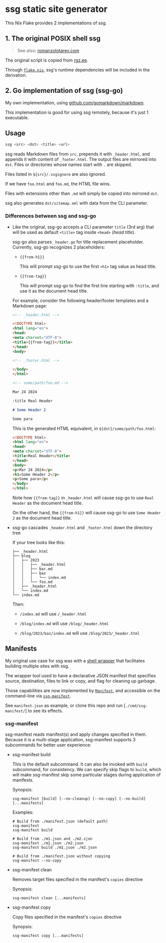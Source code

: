 # ssg static site generator

This Nix Flake provides 2 implementations of ssg.

## 1. The original POSIX shell ssg

> See also: [romanzolotarev.com](https://romanzolotarev.com/ssg.html)

The original script is copied from [rgz.ee](https://romanzolotarev.com/bin/ssg).

Through [`flake.nix`](./flake.nix), ssg's runtime dependencies will be included
in the derivation.

## 2. Go implementation of ssg (ssg-go)

My own implementation, using [github.com/gomarkdown/markdown](https://github.com/gomarkdown/markdown).

This implementation is good for using ssg remotely, because it's just 1 executable.

## Usage

```sh
ssg <src> <dst> <title> <url>
```

ssg reads Markdown files from `src`, prepends it with `_header.html`,
and appends it with content of `_footer.html`. The output files are mirrored
into `dst`. Files or directories whose names start with `.` are skipped.

Files listed in `${src}/.ssgignore` are also ignored.

If we have `foo.html` and `foo.md`, the HTML file wins.

Files with extensions other than `.md` will simply be copied
into mirrored `dst`.

ssg also generates `dst/sitemap.xml` with data from the CLI parameter.

### Differences between ssg and ssg-go

- Like the original, ssg-go accepts a CLI parameter `title` (3rd arg)
  that will be used as default `<title>` tag inside `<head>` (*head title*).

  ssg-go also parses `_header.go` for title replacement placeholder. Currently,
  ssg-go recognizes 2 placeholders:

  - `{{from-h1}}`

    This will prompt ssg-go to use the first `<h1>` tag value as head title.

  - `{{from-tag}}`

    This will prompt ssg-go to find the first line starting with `:title`,
    and use it as the document head title.

  For example, consider the following header/footer templates and a Markdown page:

  ```html
  <!-- _header.html -->

  <!DOCTYPE html>
  <html lang="en">
  <head>
  <meta charset="UTF-8">
  <title>{{from-tag}}</title>
  </head>
  <body>
  ```

  ```html
  <!-- _footer.html -->

  </body>
  </html>
   ```

  ```markdown
  <!-- some/path/foo.md -->
  
  Mar 24 2024

  :title Real Header

  # Some Header 2

  Some para
  ```

  This is the generated HTML equivalent, in `${dst}/some/path/foo.html`:

  ```html
  <!DOCTYPE html>
  <html lang="en">
  <head>
  <meta charset="UTF-8">
  <title>Real Header</title>
  </head>
  <body>
  <p>Mar 24 2024</p>
  <h1>Some Header 2</p>
  <p>Some para</p>
  </body>
  </html>
  ```

  Note how `{{from-tag}}` in `_header.html` will cause ssg-go to use `Real Header`
  as the document head title.

  On the other hand, the `{{from-h1}}` will cause ssg-go to use `Some Header 2`
  as the document head title.

- ssg-go cascades `_header.html` and `_footer.html` down the directory tree

  If your tree looks like this:

  ```
  ├── _header.html
  ├── blog
  │   ├── 2023
  │   │   ├── _header.html
  │   │   ├── bar.md
  │   │   ├── baz
  │   │   │   └── index.md
  │   │   └── foo.md
  │   ├── _header.html
  │   └── index.md
  └── index.md  
  ```

  Then:

  - `/index.md` will use `/_header.html`

  - `/blog/index.md` will use `/blog/_header.html`

  - `/blog/2023/baz/index.md` will use `/blog/2023/_header.html`

## Manifests

My original use case for ssg was with a [shell wrapper](https://github.com/soyart/webtools)
that facilitates building multiple sites with ssg.

The wrapper tool used to have a declarative JSON manifest that specifies
source, destination, files to link or copy, and flag for cleaning up garbage.

Those capabilities are now implemented by [`Manifest`](./manifest.go),
and accessible on the command-line via [`ssg-manifest`](./cmd/ssg-manifest/).

See `manifest.json` as example, or clone this repo and run [`./cmd/ssg-manifest/`]
to see its effects.

### ssg-manifest

ssg-manifest reads manifest(s) and apply changes specified in them.
Because it is a multi-stage application, ssg-manifest supports 3 subcommands
for better user experience:

- ssg-manifest build

  This is the default subcommand. It can also be invoked with `build` subcommand,
  for consistency. We can specify skip flags to `build`, which will make ssg-manifest
  skip some particular stages during application of manifests.

  Synopsis:

  ```shell
  ssg-manifest [build] [--no-cleanup] [--no-copy] [--no-build] [...manifests]
  ```

  Examples:

  ```shell
  # Build from ./manifest.json (default path)
  ssg-manifest
  ssg-manifest build

  # Build from ./m1.json and ./m2.sjon
  ssg-manifest ./m1.json ./m2.json
  ssg-manifest build ./m1.json ./m2.json

  # Build from ./manifest.json without copying
  ssg-manifest --no-copy
  ```

- ssg-manifest clean

  Removes target files specified in the manifest's `copies` directive

  Synopsis:

  ```shell
  ssg-manifest clean [...manifests]
  ```

- ssg-manifest copy

  Copy files specified in the manifest's `copies` directive

  Synopsis:

  ```shell
  ssg-manifest copy [...manifests]
  ```
